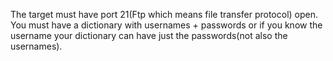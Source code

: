The target must have port 21(Ftp which means file transfer protocol) open.
You must have a dictionary with usernames + passwords or if you know the username your dictionary can have just the passwords(not also the usernames).
